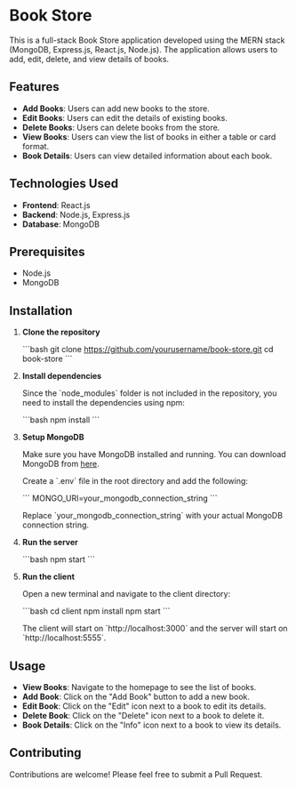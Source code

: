 
# Book Store

This is a full-stack Book Store application developed using the MERN stack (MongoDB, Express.js, React.js, Node.js). The application allows users to add, edit, delete, and view details of books.

## Features

- **Add Books**: Users can add new books to the store.
- **Edit Books**: Users can edit the details of existing books.
- **Delete Books**: Users can delete books from the store.
- **View Books**: Users can view the list of books in either a table or card format.
- **Book Details**: Users can view detailed information about each book.

## Technologies Used

- **Frontend**: React.js
- **Backend**: Node.js, Express.js
- **Database**: MongoDB

## Prerequisites

- Node.js
- MongoDB

## Installation

1. **Clone the repository**

   \`\`\`bash
   git clone https://github.com/yourusername/book-store.git
   cd book-store
   \`\`\`

2. **Install dependencies**

   Since the \`node_modules\` folder is not included in the repository, you need to install the dependencies using npm:

   \`\`\`bash
   npm install
   \`\`\`

3. **Setup MongoDB**

   Make sure you have MongoDB installed and running. You can download MongoDB from [here](https://www.mongodb.com/try/download/community).

   Create a \`.env\` file in the root directory and add the following:

   \`\`\`
   MONGO_URI=your_mongodb_connection_string
   \`\`\`

   Replace \`your_mongodb_connection_string\` with your actual MongoDB connection string.

4. **Run the server**

   \`\`\`bash
   npm start
   \`\`\`

5. **Run the client**

   Open a new terminal and navigate to the client directory:

   \`\`\`bash
   cd client
   npm install
   npm start
   \`\`\`

   The client will start on \`http://localhost:3000\` and the server will start on \`http://localhost:5555\`.

## Usage

- **View Books**: Navigate to the homepage to see the list of books.
- **Add Book**: Click on the "Add Book" button to add a new book.
- **Edit Book**: Click on the "Edit" icon next to a book to edit its details.
- **Delete Book**: Click on the "Delete" icon next to a book to delete it.
- **Book Details**: Click on the "Info" icon next to a book to view its details.



## Contributing

Contributions are welcome! Please feel free to submit a Pull Request.


